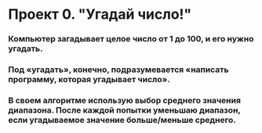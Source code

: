# Проект 0. "Угадай число!"

### Компьютер загадывает целое число от 1 до 100, и его нужно угадать. 
### Под «угадать», конечно, подразумевается «написать программу, которая угадывает число».
### В своем алгоритме использую выбор среднего значения диапазона. После каждой попытки уменьшаю диапазон, если угадываемое значение больше/меньше среднего.

